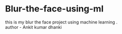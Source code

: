 # Blur-the-face-using-ml
this  is my blur the face project using machine learning .
<br>
author - Ankit kumar dhanki 
